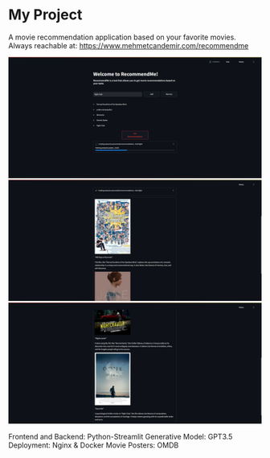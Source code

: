 # My Project

A movie recommendation application based on your favorite movies.
Always reachable at: https://www.mehmetcandemir.com/recommendme

![alt text](images/image-1.png)
![alt text](images/image-2.png)
![alt text](images/image-3.png)

Frontend and Backend: Python-Streamlit
Generative Model: GPT3.5
Deployment: Nginx & Docker
Movie Posters: OMDB
